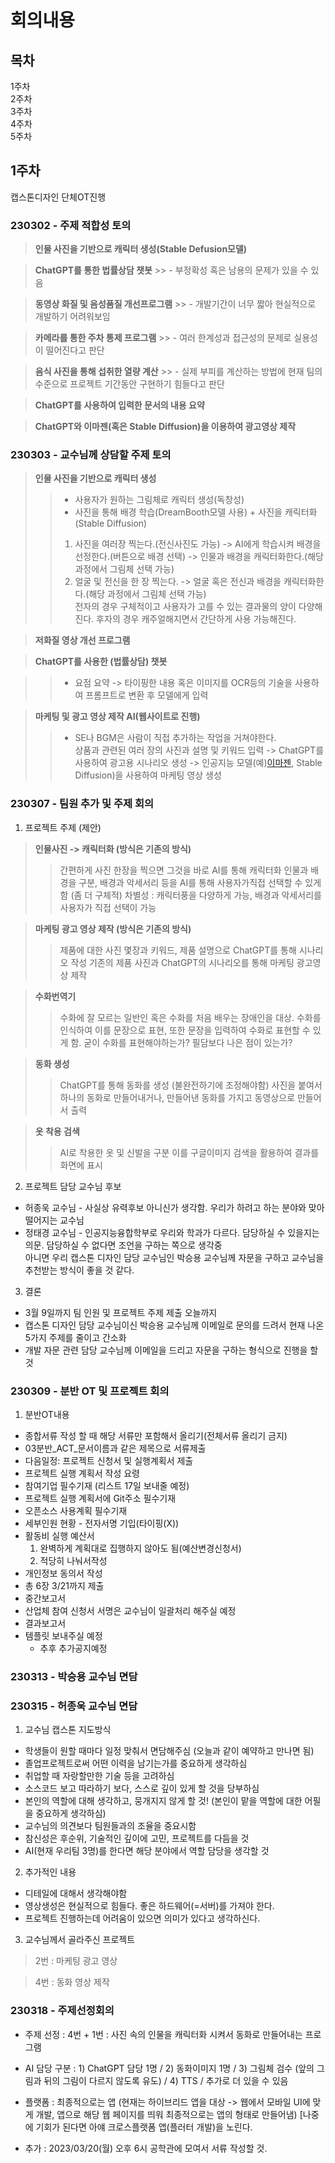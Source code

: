 # 회의내용

## 목차
  1주차   
  2주차   
  3주차   
  4주차   
  5주차   

## 1주차
  캡스톤디자인 단체OT진행

### 230302 - 주제 적합성 토의
  > __인물 사진을 기반으로 캐릭터 생성(Stable Defusion모델)__

  > __ChatGPT를 통한 법률상담 챗봇__
    >>  - 부정확성 혹은 남용의 문제가 있을 수 있음

  > __동영상 화질 및 음성품질 개선프로그램__
    >>  - 개발기간이 너무 짧아 현실적으로 개발하기 어려워보임

  > __카메라를 통한 주차 통제 프로그램__
    >>  - 여러 한계성과 접근성의 문제로 실용성이 떨어진다고 판단

  > __음식 사진을 통해 섭취한 열량 계산__
    >>  - 실제 부피를 계산하는 방법에 현재 팀의 수준으로 프로젝트 기간동안 구현하기 힘들다고 판단

  > __ChatGPT를 사용하여 입력한 문서의 내용 요약__

  > __ChatGPT와 이마젠(혹은 Stable Diffusion)을 이용하여 광고영상 제작__

### 230303 - 교수님께 상담할 주제 토의
  > __인물 사진을 기반으로 캐릭터 생성__   
  >>  - 사용자가 원하는 그림체로 캐릭터 생성(독창성)
  >>  - 사진을 통해 배경 학습(DreamBooth모델 사용) + 사진을 캐릭터화(Stable Diffusion)
  >>  1. 사진을 여러장 찍는다.(전신사진도 가능) -> AI에게 학습시켜 배경을 선정한다.(버튼으로 배경 선택) -> 인물과 배경을 캐릭터화한다.(해당 과정에서 그림체 선택 가능)
  >>  2. 얼굴 및 전신을 한 장 찍는다. -> 얼굴 혹은 전신과 배경을 캐릭터화한다.(해당 과정에서 그림체 선택 가능)   
  >>  전자의 경우 구체적이고 사용자가 고를 수 있는 결과물의 양이 다양해진다. 후자의 경우 캐주얼해지면서 간단하게 사용 가능해진다.

  > __저화질 영상 개선 프로그램__

  > __ChatGPT를 사용한 (법률상담) 챗봇__

  >>  - 요점 요약 -> 타이핑한 내용 혹은 이미지를 OCR등의 기술을 사용하여 프롬프트로 변환 후 모델에게 입력

  > __마케팅 및 광고 영상 제작 AI(웹사이트로 진행)__   
  >>  - SE나 BGM은 사람이 직접 추가하는 작업을 거쳐야한다.   
  >>  상품과 관련된 여러 장의 사진과 설명 및 키워드 입력 -> ChatGPT를 사용하여 광고용 시나리오 생성 -> 인공지능 모델(예)[이마젠](https://www.aitimes.com/news/articleView.html?idxno=147178), Stable Diffusion)을 사용하여 마케팅 영상 생성


### 230307 - 팀원 추가 및 주제 회의
  1. 프로젝트 주제 (제안)
  > __인물사진 -> 캐릭터화 (방식은 기존의 방식)__
  >> 간편하게 사진 한장을 찍으면 그것을 바로 AI를 통해 캐릭터화
  >> 인물과 배경을 구분, 배경과 악세서리 등을 AI를 통해 사용자가직접 선택할 수 있게함 (좀 더 구체적)
  >> 차별성 : 캐릭터풍을 다양하게 가능, 배경과 악세서리를 사용자가 직접 선택이 가능 

  > __마케팅 광고 영상 제작 (방식은 기존의 방식)__
  >> 제품에 대한 사진 몇장과 키워드, 제품 설명으로 ChatGPT를 통해 시나리오 작성 기존의 제품 사진과 ChatGPT의 시나리오를 통해 마케팅 광고영상 제작 

  > __수화번역기__
  >> 수화에 잘 모르는 일반인 혹은 수화를 처음 배우는 장애인을 대상. 수화를 인식하여 이를 문장으로 표현, 또한 문장을 입력하여 수화로 표현할 수 있게 함. 
  >> 굳이 수화를 표현해야하는가? 필담보다 나은 점이 있는가?

  > __동화 생성__
  >> ChatGPT를 통해 동화를 생성 (불완전하기에 조정해야함) 사진을 붙여서 하나의 동화로 만들어내거나, 만들어낸 동화를 가지고 동영상으로 만들어서 출력 

  > __옷 착용 검색__
  >> AI로 착용한 옷 및 신발을 구분 이를 구글이미지 검색을 활용하여 결과를 화면에 표시 

  2. 프로젝트 담당 교수님 후보
  * 허종욱 교수님 - 사실상 유력후보 아니신가 생각함. 우리가 하려고 하는 분야와 맞아 떨어지는 교수님
  * 정태경 교수님 - 인공지능융합학부로 우리와 학과가 다르다. 담당하실 수 있을지는 의문. 담당하실 수 없다면 조언을 구하는 쪽으로 생각중   
  아니면 우리 캡스톤 디자인 담당 교수님인 박승용 교수님께 자문을 구하고 교수님을 추천받는 방식이 좋을 것 같다. 

  3. 결론 
  * 3월 9일까지 팀 인원 및 프로젝트 주제 제출 오늘까지
  * 캡스톤 디자인 담당 교수님이신 박승용 교수님께 이메일로 문의를 드려서 현재 나온 5가지 주제를 줄이고 간소화
  * 개발 자문 관련 담당 교수님께 이메일을 드리고 자문을 구하는 형식으로 진행을 할 것


### 230309 - 분반 OT 및 프로젝트 회의
  1. 분반OT내용
  - 종합서류 작성 할 때 해당 서류만 포함해서 올리기(전체서류 올리기 금지)
  - 03분반_ACT_문서이름과 같은 제목으로 서류제출
  - 다음일정: 프로젝트 신청서 및 실행계획서 제출
  - 프로젝트 실행 계획서 작성 요령
  - 참여기업 필수기재 (리스트 17일 보내줄 예정)
  - 프로젝트 실행 계획서에 Git주소 필수기재
  - 오픈소스 사용계획 필수기재
  - 세부인원 현황 - 전자서명 기입(타이핑(X))
  - 활동비 실행 예산서 
    1) 완벽하게 계획대로 집행하지 않아도 됨(예산변경신청서)
    2) 적당히 나눠서작성
  - 개인정보 동의서 작성
  - 총 6장 3/21까지 제출
  - 중간보고서
  - 산업체 참여 신청서 서명은 교수님이 일괄처리 해주실 예정
  - 결과보고서
  - 템플릿 보내주실 예정
    + 추후 추가공지예정
  
### 230313 - 박승용 교수님 면담


### 230315 - 허종욱 교수님 면담
1. 교수님 캡스톤 지도방식
- 학생들이 원할 때마다 일정 맞춰서 면담해주심 (오늘과 같이 예약하고 만나면 됨)
- 졸업프로젝트로써 어떤 이력을 남기는가를 중요하게 생각하심
- 취업할 때 자랑할만한 기술 등을 고려하심
- 소스코드 보고 따라하기 보다, 스스로 깊이 있게 할 것을 당부하심
- 본인의 역할에 대해 생각하고, 뭉개지지 않게 할 것! (본인이 맡을 역할에 대한 어필을 중요하게 생각하심)
- 교수님의 의견보다 팀원들과의 조율을 중요시함
- 참신성은 후순위, 기술적인 깊이에 고민, 프로젝트를 다듬을 것
- AI(현재 우리팀 3명)를 한다면 해당 분야에서 역할 담당을 생각할 것

2. 추가적인 내용
- 디테일에 대해서 생각해야함
- 영상생성은 현실적으로 힘들다. 좋은 하드웨어(=서버)를 가져야 한다.
- 프로젝트 진행하는데 어려움이 있으면 의미가 있다고 생각하신다.

3. 교수님께서 골라주신 프로젝트
> 2번 : 마케팅 광고 영상 

> 4번 : 동화 영상 제작

### 230318 - 주제선정회의

- 주제 선정 : 4번 + 1번 : 사진 속의 인물을 캐릭터화 시켜서 동화로 만들어내는 프로그램
- AI 담당 구분 : 1) ChatGPT 담당 1명 / 2) 동화이미지 1명 / 3) 그림체 검수 (앞의 그림과 뒤의 그림이 다르지 않도록 유도) / 4) TTS / 추가로 더 있을 수 있음
- 플랫폼 : 최종적으로는 앱 (현재는 하이브리드 앱을 대상 -> 웹에서 모바일 UI에 맞게 개발, 앱으로 해당 웹 페이지를 띄워 최종적으로는 앱의 형태로 만들어냄) [나중에 기회가 된다면 아얘 크로스플랫폼 앱(플러터 개발)을 노린다.

- 추가 : 2023/03/20(월) 오후 6시 공학관에 모여서 서류 작성할 것.
